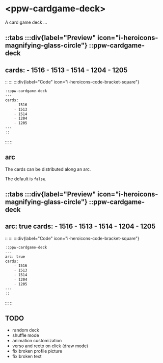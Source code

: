 # \<ppw-cardgame-deck\>

A card game deck ...

::tabs
:::div{label="Preview" icon="i-heroicons-magnifying-glass-circle"}
::ppw-cardgame-deck
---
cards:
    - 1516
    - 1513
    - 1514
    - 1204
    - 1205
---
::
:::
:::div{label="Code" icon="i-heroicons-code-bracket-square"}
```markdown
::ppw-cardgame-deck
---
cards:
    - 1516
    - 1513
    - 1514
    - 1204
    - 1205
---
::
```
:::
::



## arc

The cards can be distributed along an arc.

The default is `false`.

::tabs
:::div{label="Preview" icon="i-heroicons-magnifying-glass-circle"}
::ppw-cardgame-deck
---
arc: true
cards:
    - 1516
    - 1513
    - 1514
    - 1204
    - 1205
---
::
:::
:::div{label="Code" icon="i-heroicons-code-bracket-square"}
```markdown
::ppw-cardgame-deck
---
arc: true
cards:
    - 1516
    - 1513
    - 1514
    - 1204
    - 1205
---
::
```
:::
::


## TODO

* random deck
* shuffle mode
* animation customization
* verso and recto on click (draw mode)
* fix broken profile picture
* fix broken text